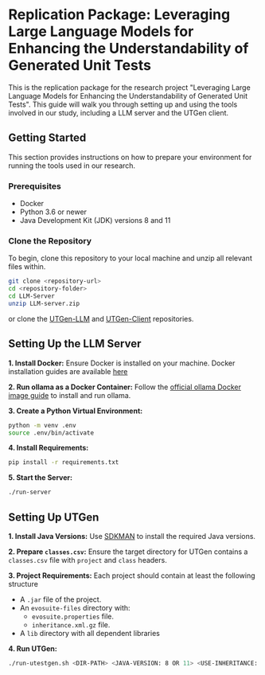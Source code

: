 # Replication Package: Leveraging Large Language Models for Enhancing the Understandability of Generated Unit Tests

This is the replication package for the research project "Leveraging Large Language Models for Enhancing the Understandability of Generated Unit Tests". This guide will walk you through setting up and using the tools involved in our study, including a LLM server and the UTGen client.

## Getting Started

This section provides instructions on how to prepare your environment for running the tools used in our research.

### Prerequisites

- Docker
- Python 3.6 or newer
- Java Development Kit (JDK) versions 8 and 11

### Clone the Repository

To begin, clone this repository to your local machine and unzip all relevant files within.

```bash
git clone <repository-url>
cd <repository-folder>
cd LLM-Server
unzip LLM-server.zip
```

or clone the [UTGen-LLM](https://github.com/amirdeljouyi/UTGen-LLM-server) and [UTGen-Client](https://github.com/amirdeljouyi/UTGen-Client) repositories.

## Setting Up the LLM Server

**1. Install Docker:** Ensure Docker is installed on your machine. Docker installation guides are available [here](https://docs.docker.com/engine/install/ubuntu/)

**2. Run ollama as a Docker Container:** Follow the [official ollama Docker image guide](https://ollama.com/blog/ollama-is-now-available-as-an-official-docker-image) to install and run ollama.

**3. Create a Python Virtual Environment:**
```bash
python -m venv .env
source .env/bin/activate
```

**4. Install Requirements:**
```bash
pip install -r requirements.txt
```

**5. Start the Server:**
```bash
./run-server
```

## Setting Up UTGen
**1. Install Java Versions:** Use [SDKMAN](https://sdkman.io/) to install the required Java versions.

**2. Prepare `classes.csv`:** Ensure the target directory for UTGen contains a `classes.csv` file with `project` and `class` headers.

**3. Project Requirements:** Each project should contain at least the following structure

* A `.jar` file of the project.
* An `evosuite-files` directory with:
    * `evosuite.properties` file.
    *  `inheritance.xml.gz` file.
* A `lib` directory with all dependent libraries

**4. Run UTGen:**
```bash
./run-utestgen.sh <DIR-PATH> <JAVA-VERSION: 8 OR 11> <USE-INHERITANCE: true OR false>
```
